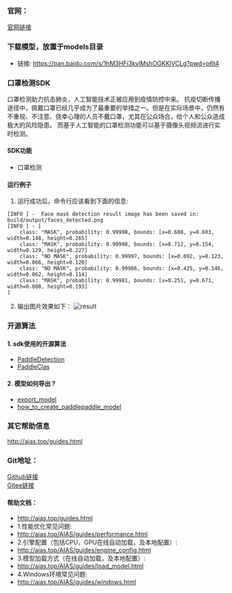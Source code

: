 ### 官网：
[官网链接](http://www.aias.top/)

### 下载模型，放置于models目录
- 链接: https://pan.baidu.com/s/1hM3HFi3kviMshOGKKlVCLg?pwd=p6t4

### 口罩检测SDK
口罩检测助力抗击肺炎，人工智能技术正被应用到疫情防控中来。
抗疫切断传播途径中，佩戴口罩已经几乎成为了最重要的举措之一。但是在实际场景中，仍然有不重视、不注意、侥幸心理的人员不戴口罩，尤其在公众场合，给个人和公众造成极大的风险隐患。
而基于人工智能的口罩检测功能可以基于摄像头视频流进行实时检测。

#### SDK功能
- 口罩检测

#### 运行例子
1. 运行成功后，命令行应该看到下面的信息:
```text
[INFO ] -  Face mask detection result image has been saved in: build/output/faces_detected.png
[INFO ] - [
	class: "MASK", probability: 0.99998, bounds: [x=0.608, y=0.603, width=0.148, height=0.265]
	class: "MASK", probability: 0.99998, bounds: [x=0.712, y=0.154, width=0.129, height=0.227]
	class: "NO MASK", probability: 0.99997, bounds: [x=0.092, y=0.123, width=0.066, height=0.120]
	class: "NO MASK", probability: 0.99986, bounds: [x=0.425, y=0.146, width=0.062, height=0.114]
	class: "MASK", probability: 0.99981, bounds: [x=0.251, y=0.671, width=0.088, height=0.193]
]
```
2. 输出图片效果如下：
![result](https://aias-home.oss-cn-beijing.aliyuncs.com/AIAS/mask_sdk/face-masks.png)


### 开源算法
#### 1. sdk使用的开源算法
- [PaddleDetection](https://github.com/PaddlePaddle/PaddleDetection)
- [PaddleClas](https://github.com/PaddlePaddle/PaddleClas/blob/release%2F2.2/README_ch.md)

#### 2. 模型如何导出 ?
- [export_model](https://github.com/PaddlePaddle/PaddleDetection/blob/release%2F2.4/tools/export_model.py)
- [how_to_create_paddlepaddle_model](http://docs.djl.ai/docs/paddlepaddle/how_to_create_paddlepaddle_model_zh.html)


### 其它帮助信息
http://aias.top/guides.html


### Git地址：   
[Github链接](https://github.com/mymagicpower/AIAS)    
[Gitee链接](https://gitee.com/mymagicpower/AIAS)   


#### 帮助文档：
- http://aias.top/guides.html
- 1.性能优化常见问题:
- http://aias.top/AIAS/guides/performance.html
- 2.引擎配置（包括CPU，GPU在线自动加载，及本地配置）:
- http://aias.top/AIAS/guides/engine_config.html
- 3.模型加载方式（在线自动加载，及本地配置）:
- http://aias.top/AIAS/guides/load_model.html
- 4.Windows环境常见问题:
- http://aias.top/AIAS/guides/windows.html
